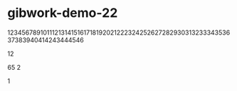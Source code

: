 # gibwork-demo-22
12345678910111213141516171819202122232425262728293031323334353637383940414243444546

12

65
2


1
